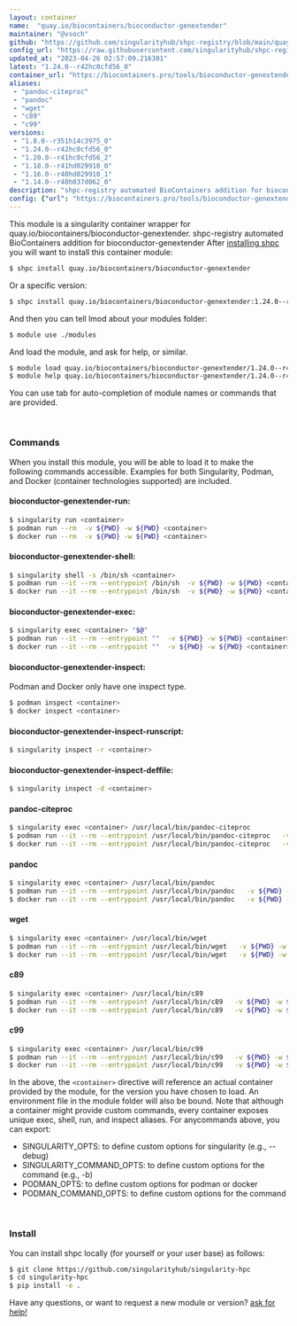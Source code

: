 ```yaml
---
layout: container
name:  "quay.io/biocontainers/bioconductor-genextender"
maintainer: "@vsoch"
github: "https://github.com/singularityhub/shpc-registry/blob/main/quay.io/biocontainers/bioconductor-genextender/container.yaml"
config_url: "https://raw.githubusercontent.com/singularityhub/shpc-registry/main/quay.io/biocontainers/bioconductor-genextender/container.yaml"
updated_at: "2023-04-26 02:57:09.216301"
latest: "1.24.0--r42hc0cfd56_0"
container_url: "https://biocontainers.pro/tools/bioconductor-genextender"
aliases:
 - "pandoc-citeproc"
 - "pandoc"
 - "wget"
 - "c89"
 - "c99"
versions:
 - "1.8.0--r351h14c3975_0"
 - "1.24.0--r42hc0cfd56_0"
 - "1.20.0--r41hc0cfd56_2"
 - "1.18.0--r41hd029910_0"
 - "1.16.0--r40hd029910_1"
 - "1.14.0--r40h037d062_0"
description: "shpc-registry automated BioContainers addition for bioconductor-genextender"
config: {"url": "https://biocontainers.pro/tools/bioconductor-genextender", "maintainer": "@vsoch", "description": "shpc-registry automated BioContainers addition for bioconductor-genextender", "latest": {"1.24.0--r42hc0cfd56_0": "sha256:191d048f843eddd835c491d32bf94caba1c38e6752861b2bea0c7ba1b600ce8b"}, "tags": {"1.8.0--r351h14c3975_0": "sha256:16543730d16e93f0a2dbef6e8ef7cf4321e8dca5251dd8625a5379329ca56deb", "1.24.0--r42hc0cfd56_0": "sha256:191d048f843eddd835c491d32bf94caba1c38e6752861b2bea0c7ba1b600ce8b", "1.20.0--r41hc0cfd56_2": "sha256:2f16c8252a57bf624ae18a0475d3efc53c8bcf13f6fca9d96f35fe7c9c28b0fa", "1.18.0--r41hd029910_0": "sha256:34d1f0278a2a229dfe3f16b0414483326c25766f5a1ab2ee9b057ae0bcb9fd16", "1.16.0--r40hd029910_1": "sha256:1b3a1efc347ba4bf2f3a7c820b89646e056ca4aa6641d8d5e6eb93dde793eda3", "1.14.0--r40h037d062_0": "sha256:07d7994b4190a9f2abb9e10841e5ea06427ed0cae4833800fdf1b6311e3c0394"}, "docker": "quay.io/biocontainers/bioconductor-genextender", "aliases": {"pandoc-citeproc": "/usr/local/bin/pandoc-citeproc", "pandoc": "/usr/local/bin/pandoc", "wget": "/usr/local/bin/wget", "c89": "/usr/local/bin/c89", "c99": "/usr/local/bin/c99"}}
---
```


This module is a singularity container wrapper for quay.io/biocontainers/bioconductor-genextender.
shpc-registry automated BioContainers addition for bioconductor-genextender
After [installing shpc](#install) you will want to install this container module:


```bash
$ shpc install quay.io/biocontainers/bioconductor-genextender
```

Or a specific version:

```bash
$ shpc install quay.io/biocontainers/bioconductor-genextender:1.24.0--r42hc0cfd56_0
```

And then you can tell lmod about your modules folder:

```bash
$ module use ./modules
```

And load the module, and ask for help, or similar.

```bash
$ module load quay.io/biocontainers/bioconductor-genextender/1.24.0--r42hc0cfd56_0
$ module help quay.io/biocontainers/bioconductor-genextender/1.24.0--r42hc0cfd56_0
```

You can use tab for auto-completion of module names or commands that are provided.

<br>

### Commands

When you install this module, you will be able to load it to make the following commands accessible.
Examples for both Singularity, Podman, and Docker (container technologies supported) are included.

#### bioconductor-genextender-run:

```bash
$ singularity run <container>
$ podman run --rm  -v ${PWD} -w ${PWD} <container>
$ docker run --rm  -v ${PWD} -w ${PWD} <container>
```

#### bioconductor-genextender-shell:

```bash
$ singularity shell -s /bin/sh <container>
$ podman run --it --rm --entrypoint /bin/sh  -v ${PWD} -w ${PWD} <container>
$ docker run --it --rm --entrypoint /bin/sh  -v ${PWD} -w ${PWD} <container>
```

#### bioconductor-genextender-exec:

```bash
$ singularity exec <container> "$@"
$ podman run --it --rm --entrypoint ""  -v ${PWD} -w ${PWD} <container> "$@"
$ docker run --it --rm --entrypoint ""  -v ${PWD} -w ${PWD} <container> "$@"
```

#### bioconductor-genextender-inspect:

Podman and Docker only have one inspect type.

```bash
$ podman inspect <container>
$ docker inspect <container>
```

#### bioconductor-genextender-inspect-runscript:

```bash
$ singularity inspect -r <container>
```

#### bioconductor-genextender-inspect-deffile:

```bash
$ singularity inspect -d <container>
```


#### pandoc-citeproc

```bash
$ singularity exec <container> /usr/local/bin/pandoc-citeproc
$ podman run --it --rm --entrypoint /usr/local/bin/pandoc-citeproc   -v ${PWD} -w ${PWD} <container> -c " $@"
$ docker run --it --rm --entrypoint /usr/local/bin/pandoc-citeproc   -v ${PWD} -w ${PWD} <container> -c " $@"
```


#### pandoc

```bash
$ singularity exec <container> /usr/local/bin/pandoc
$ podman run --it --rm --entrypoint /usr/local/bin/pandoc   -v ${PWD} -w ${PWD} <container> -c " $@"
$ docker run --it --rm --entrypoint /usr/local/bin/pandoc   -v ${PWD} -w ${PWD} <container> -c " $@"
```


#### wget

```bash
$ singularity exec <container> /usr/local/bin/wget
$ podman run --it --rm --entrypoint /usr/local/bin/wget   -v ${PWD} -w ${PWD} <container> -c " $@"
$ docker run --it --rm --entrypoint /usr/local/bin/wget   -v ${PWD} -w ${PWD} <container> -c " $@"
```


#### c89

```bash
$ singularity exec <container> /usr/local/bin/c89
$ podman run --it --rm --entrypoint /usr/local/bin/c89   -v ${PWD} -w ${PWD} <container> -c " $@"
$ docker run --it --rm --entrypoint /usr/local/bin/c89   -v ${PWD} -w ${PWD} <container> -c " $@"
```


#### c99

```bash
$ singularity exec <container> /usr/local/bin/c99
$ podman run --it --rm --entrypoint /usr/local/bin/c99   -v ${PWD} -w ${PWD} <container> -c " $@"
$ docker run --it --rm --entrypoint /usr/local/bin/c99   -v ${PWD} -w ${PWD} <container> -c " $@"
```



In the above, the `<container>` directive will reference an actual container provided
by the module, for the version you have chosen to load. An environment file in the
module folder will also be bound. Note that although a container
might provide custom commands, every container exposes unique exec, shell, run, and
inspect aliases. For anycommands above, you can export:

 - SINGULARITY_OPTS: to define custom options for singularity (e.g., --debug)
 - SINGULARITY_COMMAND_OPTS: to define custom options for the command (e.g., -b)
 - PODMAN_OPTS: to define custom options for podman or docker
 - PODMAN_COMMAND_OPTS: to define custom options for the command

<br>

### Install

You can install shpc locally (for yourself or your user base) as follows:

```bash
$ git clone https://github.com/singularityhub/singularity-hpc
$ cd singularity-hpc
$ pip install -e .
```

Have any questions, or want to request a new module or version? [ask for help!](https://github.com/singularityhub/singularity-hpc/issues)